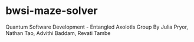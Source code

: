 # bwsi-maze-solver
Quantum Software Development - Entangled Axolotls Group
By Julia Pryor, Nathan Tao, Advithi Baddam, Revati Tambe

